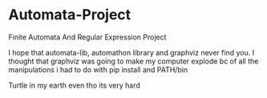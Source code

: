 # Automata-Project
Finite Automata And Regular Expression Project

I hope that automata-lib, automathon library and graphviz never find you. 
I thought that graphviz was going to make my computer explode bc of all the manipulations i had to do with pip install and PATH/bin 

Turtle in my earth even tho its very hard
